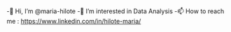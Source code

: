 -👋 Hi, I’m @maria-hilote
 -👀 I’m interested in Data Analysis
 -📫 How to reach me : https://www.linkedin.com/in/hilote-maria/

<!---
maria-hilote/maria-hilote is a ✨ special ✨ repository because its `README.md` (this file) appears on your GitHub profile.
You can click the Preview link to take a look at your changes.
--->
